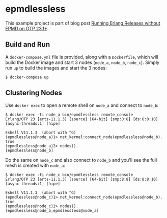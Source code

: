 epmdlessless
=====

This example project is part of blog post [Running Erlang Releases without EPMD on OTP 23.1+]().

## Build and Run

A `docker-compose.yml` file is provided, along with a `Dockerfile`, which will
build the Docker image and start 3 nodes (`node_a`, `node_b`, `node_c`). Simply
run `up` to build the images and start the 3 nodes:

``` shell
$ docker-compose up
```

## Clustering Nodes

Use `docker exec` to open a remote shell on `node_a` and connect to `node_b`:

``` shell
$ docker exec -ti node_a bin/epmdlessless remote_console
Erlang/OTP 23 [erts-11.1.3] [source] [64-bit] [smp:8:8] [ds:8:8:10] [async-threads:1] [hipe]

Eshell V11.1.3  (abort with ^G)
(epmdlessless@node_a)1> net_kernel:connect_node(epmdlessless@node_b).
true
(epmdlessless@node_a)2> nodes().
[epmdlessless@node_b]
```

Do the same on `node_c` and also connect to `node_b` and you'll see the full
mesh is created with `node_a`:

``` shell
$ docker exec -ti node_c bin/epmdlessless remote_console
Erlang/OTP 23 [erts-11.1.3] [source] [64-bit] [smp:8:8] [ds:8:8:10] [async-threads:1] [hipe]

Eshell V11.1.3  (abort with ^G)
(epmdlessless@node_c)1> net_kernel:connect_node(epmdlessless@node_b).
true
(epmdlessless@node_c)2> nodes().
[epmdlessless@node_b,epmdlessless@node_a]
```

